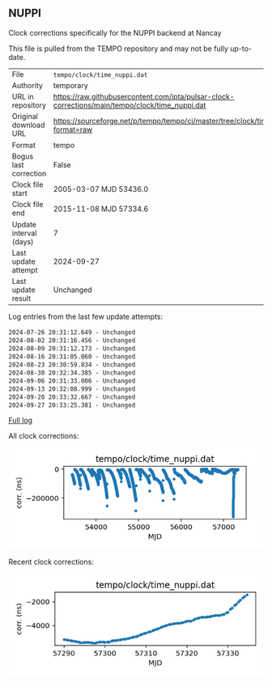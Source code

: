 
## NUPPI

Clock corrections specifically for the NUPPI backend at Nancay

This file is pulled from the TEMPO repository and may not be fully
up-to-date.

|     |     |
|:--- |:--- |
| File | `tempo/clock/time_nuppi.dat` |
| Authority | temporary |
| URL in repository | <https://raw.githubusercontent.com/ipta/pulsar-clock-corrections/main/tempo/clock/time_nuppi.dat> |
| Original download URL | <https://sourceforge.net/p/tempo/tempo/ci/master/tree/clock/time_nuppi.dat?format=raw> |
| Format | tempo |
| Bogus last correction | False |
| Clock file start | 2005-03-07 MJD 53436.0 |
| Clock file end | 2015-11-08 MJD 57334.6 |
| Update interval (days) | 7 |
| Last update attempt | 2024-09-27 |
| Last update result | Unchanged |

Log entries from the last few update attempts:
```
2024-07-26 20:31:12.649 - Unchanged
2024-08-02 20:31:16.456 - Unchanged
2024-08-09 20:31:12.173 - Unchanged
2024-08-16 20:31:05.060 - Unchanged
2024-08-23 20:30:59.834 - Unchanged
2024-08-30 20:32:34.385 - Unchanged
2024-09-06 20:31:33.006 - Unchanged
2024-09-13 20:32:08.999 - Unchanged
2024-09-20 20:33:32.667 - Unchanged
2024-09-27 20:33:25.381 - Unchanged
```
[Full log](https://raw.githubusercontent.com/ipta/pulsar-clock-corrections/main/log/tempo/clock/time_nuppi.dat.log)


All clock corrections:

![plot of all clock corrections](time_nuppi.dat.png "All corrections")

Recent clock corrections:

![plot of recent clock corrections](time_nuppi.dat.short.png "Recent corrections")

